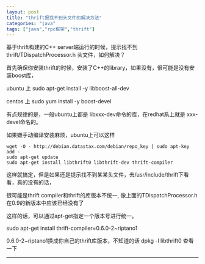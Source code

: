 ```yaml
---
layout: post
title: "thrift报找不到头文件的解决方法"
categories: "java"
tags: ["java","rpc框架","thrift"]
---
```

基于thrift构建的C++ server端运行的时候，提示找不到 thrift/TDispatchProcessor.h 头文件，如何解决？

首先确保你安装thrift的时候，安装了C++的library，如果没有，很可能是没有安装boost库，

ubuntu 上 sudo apt-get install -y libboost-all-dev

centos 上 sudo yum install -y boost-devel

有点规律的是，一般ubuntu上都是 libxxx-dev命令的库，在redhat系上就是 xxx-devel命名的。

如果嫌手动编译安装麻烦，ubuntu上可以这样

	wget -O - http://debian.datastax.com/debian/repo_key | sudo apt-key add -
	sudo apt-get update
	sudo apt-get install libthrift0 libthrift-dev thrift-compiler

这样就搞定，但是如果还是提示找不到某某头文件，去/usr/include/thrift下看看，真的没有的话，

很可能是thrift compiler和thrift的库版本不统一, 像上面的TDispatchProcessor.h 在0.9的新版本中应该已经没有了

这样的话，可以通过apt-get指定一个版本号进行统一。

sudo apt-get install thrift-compiler=0.6.0-2~riptano1

0.6.0-2~riptano1换成你自己的thrift库版本，不知道的话 dpkg -l libthrift0 查看一下

---
